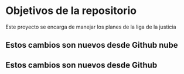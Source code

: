 # Objetivos de la repositorio

Este proyecto se encarga de manejar los planes de la liga de la justicia

## Estos cambios son nuevos desde Github nube
## Estos cambios son nuevos desde Github


